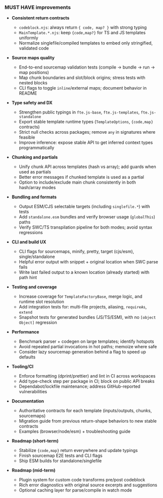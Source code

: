 ### MUST HAVE improvements

- **Consistent return contracts**
  - `codeblock.njs`: always return `{ code, map? }` with strong typing
  - `MainTemplate.*.njs`: keep `{code,map?}` for TS and JS templates uniformly
  - Normalize singlefile/compiled templates to embed only stringified, validated code

- **Source maps quality**
  - End-to-end sourcemap validation tests (compile → bundle → run → map positions)
  - Map chunk boundaries and slot/block origins; stress tests with nested blocks
  - CLI flags to toggle `inline`/external maps; document behavior in README

- **Type safety and DX**
  - Strengthen public typings in `fte.js-base`, `fte.js-templates`, `fte.js-standalone`
  - Export stable template runtime types (`TemplateOptions`, `{code,map}` contracts)
  - Strict null checks across packages; remove `any` in signatures where feasible
  - Improve inference: expose stable API to get inferred context types programmatically

- **Chunking and partials**
  - Unify chunk API across templates (hash vs array); add guards when used as partials
  - Better error messages if chunked template is used as a partial
  - Option to include/exclude main chunk consistently in both hash/array modes

- **Bundling and formats**
  - Output ESM/CJS selectable targets (including `singlefile.*`) with tests
  - Add `standalone.esm` bundles and verify browser usage (`globalThis`) paths
  - Verify SWC/TS transpilation pipeline for both modes; avoid syntax regressions

- **CLI and build UX**
  - CLI flags for sourcemaps, minify, pretty, target (cjs/esm), single/standalone
  - Helpful error output with snippet + original location when SWC parse fails
  - Write last failed output to a known location (already started) with path hint

- **Testing and coverage**
  - Increase coverage for `TemplateFactoryBase`, merge logic, and runtime slot resolution
  - Add integration tests for: multi-file projects, aliasing, `requireAs`, `extend`
  - Snapshot tests for generated bundles (JS/TS/ESM), with no `[object Object]` regression

- **Performance**
  - Benchmark parser + codegen on large templates; identify hotspots
  - Avoid repeated partial invocations in hot paths; memoize where safe
  - Consider lazy sourcemap generation behind a flag to speed up defaults

- **Tooling/CI**
  - Enforce formatting (dprint/prettier) and lint in CI across workspaces
  - Add type-check step per package in CI; block on public API breaks
  - Dependabot/lockfile maintenance; address GitHub-reported vulnerabilities

- **Documentation**
  - Authoritative contracts for each template (inputs/outputs, chunks, sourcemaps)
  - Migration guide from previous return-shape behaviors to new stable contracts
  - Examples (browser/node/esm) + troubleshooting guide

- **Roadmap (short-term)**
  - Stabilize `{code,map}` return everywhere and update typings
  - Finish sourcemap E2E tests and CLI flags
  - Ship ESM builds for standalone/singlefile

- **Roadmap (mid-term)**
  - Plugin system for custom code transforms pre/post codeblock
  - Rich error diagnostics with original source excerpts and suggestions
  - Optional caching layer for parse/compile in watch mode
